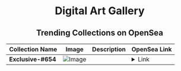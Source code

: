 <div align="center">

# Digital Art Gallery

## Trending Collections on OpenSea

| Collection Name                       | Image                                                                                     | Description                       | OpenSea Link                                                                                          |
|---------------------------------------|-------------------------------------------------------------------------------------------|-----------------------------------|--------------------------------------------------------------------------------------------------------|
| **Exclusive-#654** | ![Image](https://i.seadn.io/s/raw/files/e50922b17e1bd94cdf6689187860c0dc.png?w=500&auto=format?w=200&auto=format) |  | <details><summary>Link</summary>[Exclusive-#654](https://opensea.io/collection/exclusive-654-123)</details> |

</div>